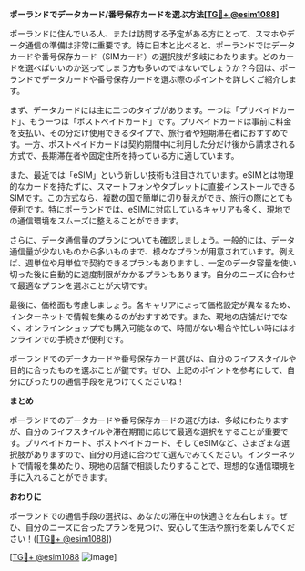 **ポーランドでデータカード/番号保存カードを選ぶ方法[[TG💪+ @esim1088](https://t.me/s/esim1088)]**

ポーランドに住んでいる人、または訪問する予定がある方にとって、スマホやデータ通信の準備は非常に重要です。特に日本と比べると、ポーランドではデータカードや番号保存カード（SIMカード）の選択肢が多岐にわたります。どのカードを選べばいいのか迷ってしまう方も多いのではないでしょうか？今回は、ポーランドでデータカードや番号保存カードを選ぶ際のポイントを詳しくご紹介します。

まず、データカードには主に二つのタイプがあります。一つは「プリペイドカード」、もう一つは「ポストペイドカード」です。プリペイドカードは事前に料金を支払い、その分だけ使用できるタイプで、旅行者や短期滞在者におすすめです。一方、ポストペイドカードは契約期間中に利用した分だけ後から請求される方式で、長期滞在者や固定住所を持っている方に適しています。

また、最近では「eSIM」という新しい技術も注目されています。eSIMとは物理的なカードを持たずに、スマートフォンやタブレットに直接インストールできるSIMです。この方式なら、複数の国で簡単に切り替えができ、旅行の際にとても便利です。特にポーランドでは、eSIMに対応しているキャリアも多く、現地での通信環境をスムーズに整えることができます。

さらに、データ通信量のプランについても確認しましょう。一般的には、データ通信量が少ないものから多いものまで、様々なプランが用意されています。例えば、週単位や月単位で契約できるプランもありますし、一定のデータ容量を使い切った後に自動的に速度制限がかかるプランもあります。自分のニーズに合わせて最適なプランを選ぶことが大切です。

最後に、価格面も考慮しましょう。各キャリアによって価格設定が異なるため、インターネットで情報を集めるのがおすすめです。また、現地の店舗だけでなく、オンラインショップでも購入可能なので、時間がない場合や忙しい時にはオンラインでの手続きが便利です。

ポーランドでのデータカードや番号保存カード選びは、自分のライフスタイルや目的に合ったものを選ぶことが鍵です。ぜひ、上記のポイントを参考にして、自分にぴったりの通信手段を見つけてくださいね！

**まとめ**

ポーランドでのデータカードや番号保存カードの選び方は、多岐にわたりますが、自分のライフスタイルや滞在期間に応じて最適な選択をすることが重要です。プリペイドカード、ポストペイドカード、そしてeSIMなど、さまざまな選択肢がありますので、自分の用途に合わせて選んでみてください。インターネットで情報を集めたり、現地の店舗で相談したりすることで、理想的な通信環境を手に入れることができます。

**おわりに**

ポーランドでの通信手段の選択は、あなたの滞在中の快適さを左右します。ぜひ、自分のニーズに合ったプランを見つけ、安心して生活や旅行を楽しんでください！([[TG💪+ @esim1088](https://t.me/s/esim1088)])

[[TG💪+ @esim1088](https://t.me/s/esim1088) ![Image](https://i.postimg.cc/Y0z9fWf4/image.png)]